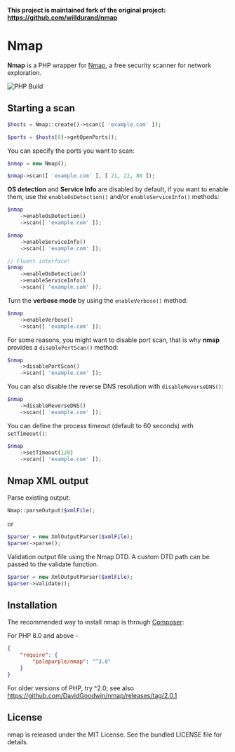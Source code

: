 **This project is maintained fork of the original project: https://github.com/willdurand/nmap**

Nmap
====

**Nmap** is a PHP wrapper for [Nmap](http://nmap.org/), a free security scanner
for network exploration.

![PHP Build](https://github.com/DavidGoodwin/nmap/workflows/PHP%20Build/badge.svg)

Starting a scan
-----

```php
$hosts = Nmap::create()->scan([ 'example.com' ]);

$ports = $hosts[0]->getOpenPorts();
```

You can specify the ports you want to scan:

``` php
$nmap = new Nmap();

$nmap->scan([ 'example.com' ], [ 21, 22, 80 ]);
```

**OS detection** and **Service Info** are disabled by default, if you want to
enable them, use the `enableOsDetection()` and/or `enableServiceInfo()` methods:

``` php
$nmap
    ->enableOsDetection()
    ->scan([ 'example.com' ]);

$nmap
    ->enableServiceInfo()
    ->scan([ 'example.com' ]);

// Fluent interface!
$nmap
    ->enableOsDetection()
    ->enableServiceInfo()
    ->scan([ 'example.com' ]);
```

Turn the **verbose mode** by using the `enableVerbose()` method:

``` php
$nmap
    ->enableVerbose()
    ->scan([ 'example.com' ]);
```

For some reasons, you might want to disable port scan, that is why **nmap**
provides a `disablePortScan()` method:

``` php
$nmap
    ->disablePortScan()
    ->scan([ 'example.com' ]);
```

You can also disable the reverse DNS resolution with `disableReverseDNS()`:

``` php
$nmap
    ->disableReverseDNS()
    ->scan([ 'example.com' ]);
```

You can define the process timeout (default to 60 seconds) with `setTimeout()`:

``` php
$nmap
    ->setTimeout(120)
    ->scan([ 'example.com' ]);
```


Nmap XML output
-------------------------------

Parse existing output:

``` php
Nmap::parseOutput($xmlFile);
```

or

``` php
$parser = new XmlOutputParser($xmlFile);
$parser->parse();
```

Validation output file using the Nmap DTD. A custom DTD path can be passed to the validate function.

```php
$parser = new XmlOutputParser($xmlFile);
$parser->validate();
```

Installation
------------

The recommended way to install nmap is through [Composer](http://getcomposer.org/):

For PHP 8.0 and above - 

``` json
{
    "require": {
        "palepurple/nmap": "^3.0"
    }
}
```

For older versions of PHP, try ^2.0; see also https://github.com/DavidGoodwin/nmap/releases/tag/2.0.1

License
-------

nmap is released under the MIT License. See the bundled LICENSE file for
details.

